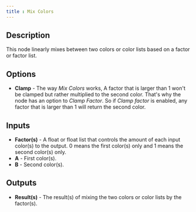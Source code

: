 ```yaml
---
title : Mix Colors
---
```


## Description

This node linearly mixes between two colors or color lists based on a factor or factor list.

## Options

- **Clamp** - The way *Mix Colors* works, A factor that is larger than 1 won't be
    clamped but rather multiplied to the second color. That's why the node
    has an option to *Clamp Factor*. So if *Clamp factor* is enabled, any
    factor that is larger than 1 will return the second color.

## Inputs

- **Factor(s)** - A float or float list that controls the amount of each input color(s) to
    the output. 0 means the first color(s) only and 1 means the second color(s) only.
- **A** - First color(s).
- **B** - Second color(s).

## Outputs

- **Result(s)** - The result(s) of mixing the two colors or color lists by the factor(s).
